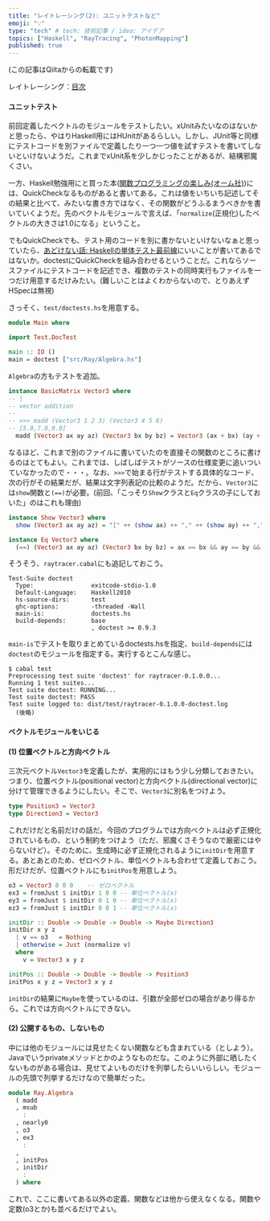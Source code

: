 ```yaml
---
title: "レイトレーシング(2): ユニットテストなど"
emoji: "💡"
type: "tech" # tech: 技術記事 / idea: アイデア
topics: ["Haskell", "RayTracing", "PhotonMapping"]
published: true
---
```

(この記事はQiitaからの転載です)

レイトレーシング：[目次](https://zenn.dev/eijian/articles/raytracing-index-20220814)


#### ユニットテスト


前回定義したベクトルのモジュールをテストしたい。xUnitみたいなのはないかと思ったら、やはりHaskell用にはHUnitがあるらしい。しかし、JUnit等と同様にテストコードを別ファイルで定義したり一つ一つ値を試すテストを書いてしないといけないようだ。これまでxUnit系を少しかじったことがあるが、結構邪魔くさい。

一方、Haskell勉強用にと買った本([関数プログラミングの楽しみ(オーム社)](https://www.ohmsha.co.jp/book/9784274068058/))には、QuickCheckなるものがあると書いてある。これは値をいちいち記述してその結果と比べて、みたいな書き方ではなく、その関数がどうふるまうべきかを書いていくようだ。先のベクトルモジュールで言えば、「`normalize`(正規化)したベクトルの大きさは1.0になる」ということ。

でもQuickCheckでも、テスト用のコードを別に書かないといけないなぁと思っていたら、[あどけない話: Haskellの単体テスト最前線](http://d.hatena.ne.jp/kazu-yamamoto/20121205/1354692144)にいいことが書いてあるではないか。doctestにQuickCheckを組み合わせるということだ。これならソースファイルにテストコードを記述でき、複数のテストの同時実行もファイルを一つだけ用意するだけみたい。(難しいことはよくわからないので、とりあえずHSpecは無視)

さっそく、`test/doctests.hs`を用意する。

```haskell
module Main where

import Test.DocTest

main :: IO ()
main = doctest ["src/Ray/Algebra.hs"]
```

`Algebra`の方もテストを追加。

```haskell
instance BasicMatrix Vector3 where
-- |
-- vector addition
--
-- >>> madd (Vector3 1 2 3) (Vector3 4 5 6)
-- [5.0,7.0,9.0]
  madd (Vector3 ax ay az) (Vector3 bx by bz) = Vector3 (ax + bx) (ay + by) (az + bz)
```

なるほど、これまで別のファイルに書いていたのを直接その関数のところに書けるのはとてもよい。これまでは、しばしばテストがソースの仕様変更に追いついていなかったので・・・。なお、`>>>`で始まる行がテストする具体的なコード、次の行がその結果だが、結果は文字列表記の比較のようだ。だから、`Vector3`には`show`関数と`(==)`が必要。(前回、「こっそり`Show`クラスと`Eq`クラスの子にしておいた」のはこれも理由)

```haskell
instance Show Vector3 where
  show (Vector3 ax ay az) = "[" ++ (show ax) ++ "," ++ (show ay) ++ "," ++ (show az) ++ "]"

instance Eq Vector3 where
  (==) (Vector3 ax ay az) (Vector3 bx by bz) = ax == bx && ay == by && az == bz
```

そうそう、`raytracer.cabal`にも追記しておこう。

```
Test-Suite doctest
  Type:                exitcode-stdio-1.0
  Default-Language:    Haskell2010
  hs-source-dirs:      test
  ghc-options:         -threaded -Wall
  main-is:             doctests.hs
  build-depends:       base
                       , doctest >= 0.9.3
```

`main-is`でテストを取りまとめているdoctests.hsを指定、`build-depends`には`doctest`のモジュールを指定する。実行するとこんな感じ。

```
$ cabal test
Preprocessing test suite 'doctest' for raytracer-0.1.0.0...
Running 1 test suites...
Test suite doctest: RUNNING...
Test suite doctest: PASS
Test suite logged to: dist/test/raytracer-0.1.0.0-doctest.log
  (後略)
```



#### ベクトルモジュールをいじる

#### (1) 位置ベクトルと方向ベクトル

三次元ベクトル`Vector3`を定義したが、実用的にはもう少し分類しておきたい。つまり、位置ベクトル(positional vector)と方向ベクトル(directional vector)に分けて管理できるようにしたい。そこで、`Vector3`に別名をつけよう。

```haskell
type Position3 = Vector3
type Direction3 = Vector3
```

これだけだと名前だけの話だ。今回のプログラムでは方向ベクトルは必ず正規化されているもの、という制約をつけよう（ただ、邪魔くさそうなので厳密にはやらないけど）。そのために、生成時に必ず正規化されるように`initDir`を用意する。あとあとのため、ゼロベクトル、単位ベクトルも合わせて定義しておこう。形だけだが、位置ベクトルにも`initPos`を用意しよう。

```haskell
o3 = Vector3 0 0 0    -- ゼロベクトル
ex3 = fromJust $ initDir 1 0 0 -- 単位ベクトル(x)
ey3 = fromJust $ initDir 0 1 0 -- 単位ベクトル(x)
ez3 = fromJust $ initDir 0 0 1 -- 単位ベクトル(x)

initDir :: Double -> Double -> Double -> Maybe Direction3
initDir x y z
  | v == o3   = Nothing
  | otherwise = Just (normalize v)
  where
    v = Vector3 x y z

initPos :: Double -> Double -> Double -> Position3
initPos x y z = Vector3 x y z

```

`initDir`の結果に`Maybe`を使っているのは、引数が全部ゼロの場合があり得るから。これでは方向ベクトルにできない。


#### (2) 公開するもの、しないもの

中には他のモジュールには見せたくない関数なども含まれている（としよう）。Javaでいうprivateメソッドとかのようなものだな。このように外部に晒したくないものがある場合は、見せてよいものだけを列挙したらいいらしい。モジュールの先頭で列挙するだけなので簡単だった。

```haskell
module Ray.Algebra
  ( madd
  , msub
    :
  , nearly0
  , o3
  , ex3
    :
  ,
  , initPos
  , initDir
    :
  ) where
```

これで、ここに書いてある以外の定義、関数などは他から使えなくなる。関数や定数(o3とか)も並べるだけでよい。
